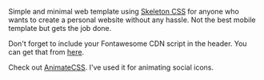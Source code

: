 Simple and minimal web template using [Skeleton CSS](http://getskeleton.com/) for anyone who wants to create a personal website
without any hassle. Not the best mobile template but gets the job done.


Don't forget to include your Fontawesome CDN script in the header.
You can get that from [here](http://fontawesome.io/get-started/).

Check out [AnimateCSS](https://daneden.github.io/animate.css/). I've used it for animating social icons.
